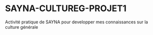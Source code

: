 # SAYNA-CULTUREG-PROJET1
Activité pratique de SAYNA pour developper mes connaissances sur la culture générale
